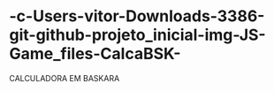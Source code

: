 # -c-Users-vitor-Downloads-3386-git-github-projeto_inicial-img-JS-Game_files-CalcaBSK-
CALCULADORA EM BASKARA

